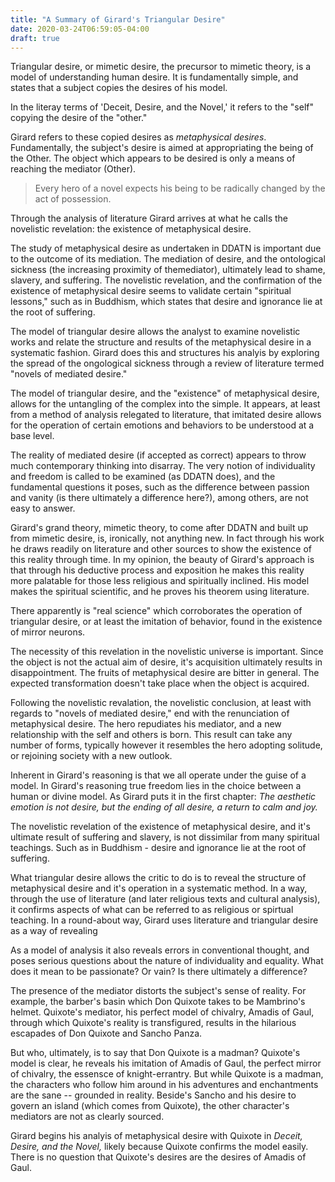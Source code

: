 ```yaml
---
title: "A Summary of Girard's Triangular Desire"
date: 2020-03-24T06:59:05-04:00
draft: true
---
```


Triangular desire, or mimetic desire, the precursor to mimetic theory,
is a model of understanding human desire.  It is fundamentally simple,
and states that a subject copies the desires of his model.

In the literay terms of 'Deceit, Desire, and the Novel,' it refers to
the "self" copying the desire of the "other."

Girard refers to these copied desires as *metaphysical desires*.
Fundamentally, the subject's desire is aimed at appropriating the
being of the Other.  The object which appears to be desired is only a
means of reaching the mediator (Other).

> Every hero of a novel expects his being to be radically changed by
  the act of possession.

Through the analysis of literature Girard arrives at what he calls the
novelistic revelation: the existence of metaphysical desire.

The study of metaphysical desire as undertaken in DDATN is important
due to the outcome of its mediation.  The mediation of desire, and the
ontological sickness (the increasing proximity of themediator),
ultimately lead to shame, slavery, and suffering.  The novelistic
revelation, and the confirmation of the existence of metaphysical
desire seems to validate certain "spiritual lessons," such as in
Buddhism, which states that desire and ignorance lie at the root of
suffering.

The model of triangular desire allows the analyst to examine
novelistic works and relate the structure and results of the
metaphysical desire in a systematic fashion.  Girard does this and
structures his analyis by exploring the spread of the ongological
sickness through a review of literature termed "novels of mediated
desire."

The model of triangular desire, and the "existence" of metaphysical
desire, allows for the untangling of the complex into the simple.  It
appears, at least from a method of analysis relegated to literature,
that imitated desire allows for the operation of certain emotions and
behaviors to be understood at a base level.

The reality of mediated desire (if accepted as correct) appears to
throw much contemporary thinking into disarray.  The very notion of
individuality and freedom is called to be examined (as DDATN does),
and the fundamental questions it poses, such as the difference between
passion and vanity (is there ultimately a difference here?), among
others, are not easy to answer.

Girard's grand theory, mimetic theory, to come after DDATN and built
up from mimetic desire, is, ironically, not anything new.  In fact
through his work he draws readily on literature and other sources to
show the existence of this reality through time.  In my opinion, the
beauty of Girard's approach is that through his deductive process and
exposition he makes this reality more palatable for those less
religious and spiritually inclined.  His model makes the spiritual
scientific, and he proves his theorem using literature.




There apparently is "real science" which corroborates the operation of
triangular desire, or at least the imitation of behavior, found in the
existence of mirror neurons.





The necessity of this revelation in the novelistic universe is
important.  Since the object is not the actual aim of desire, it's
acquisition ultimately results in disappointment.  The fruits of
metaphysical desire are bitter in general.  The expected
transformation doesn't take place when the object is acquired.

Following the novelistic revalation, the novelistic conclusion, at
least with regards to "novels of mediated desire," end with the
renunciation of metaphysical desire.  The hero repudiates his
mediator, and a new relationship with the self and others is born.
This result can take any number of forms, typically however it
resembles the hero adopting solitude, or rejoining society with a new
outlook.

Inherent in Girard's reasoning is that we all operate under the guise
of a model.  In Girard's reasoning true freedom lies in the choice
between a human or divine model.  As Girard puts it in the first
chapter: *The aesthetic emotion is not desire, but the ending of all
desire, a return to calm and joy.*

The novelistic revelation of the existence of metaphysical desire, and
it's ultimate result of suffering and slavery, is not dissimilar from
many spiritual teachings.  Such as in Buddhism - desire and ignorance
lie at the root of suffering.

What triangular desire allows the critic to do is to reveal the
structure of metaphysical desire and it's operation in a systematic
method.  In a way, through the use of literature (and later religious
texts and cultural analysis), it confirms aspects of what can be
referred to as religious or spirtual teaching.  In a round-about way,
Girard uses literature and triangular desire as a way of revealing 

As a model of analysis it also reveals errors in conventional thought,
and poses serious questions about the nature of individuality and
equality.  What does it mean to be passionate? Or vain?  Is there
ultimately a difference?

The presence of the mediator distorts the subject's sense of reality.
For example, the barber's basin which Don Quixote takes to be
Mambrino's helmet.  Quixote's mediator, his perfect model of chivalry,
Amadis of Gaul, through which Quixote's reality is transfigured,
results in the hilarious escapades of Don Quixote and Sancho Panza.

But who, ultimately, is to say that Don Quixote is a madman?
Quixote's model is clear, he reveals his imitation of Amadis of Gaul,
the perfect mirror of chivalry, the essensce of knight-errantry.  But
while Quixote is a madman, the characters who follow him around in his
adventures and enchantments are the sane -- grounded in reality.
Beside's Sancho and his desire to govern an island (which comes from
Quixote), the other character's mediators are not as clearly sourced.

Girard begins his analyis of metaphysical desire with Quixote in
*Deceit, Desire, and the Novel,* likely because Quixote confirms the
model easily.  There is no question that Quixote's desires are the
desires of Amadis of Gaul.














